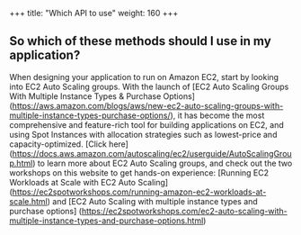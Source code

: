 +++
title: "Which API to use"
weight: 160
+++

## So which of these methods should I use in my application?
When designing your application to run on Amazon EC2, start by looking into EC2 Auto Scaling groups. With the launch of [EC2 Auto Scaling Groups With Multiple Instance Types & Purchase Options] (https://aws.amazon.com/blogs/aws/new-ec2-auto-scaling-groups-with-multiple-instance-types-purchase-options/), it has become the most comprehensive and feature-rich tool for building applications on EC2, and using Spot Instances with allocation strategies such as lowest-price and capacity-optimized. [Click here]  (https://docs.aws.amazon.com/autoscaling/ec2/userguide/AutoScalingGroup.html) to learn more about EC2 Auto Scaling groups, and check out the two workshops on this website to get hands-on experience: [Running EC2 Workloads at Scale with EC2 Auto Scaling] (https://ec2spotworkshops.com/running-amazon-ec2-workloads-at-scale.html) and [EC2 Auto Scaling with multiple instance types and purchase options] (https://ec2spotworkshops.com/ec2-auto-scaling-with-multiple-instance-types-and-purchase-options.html)

